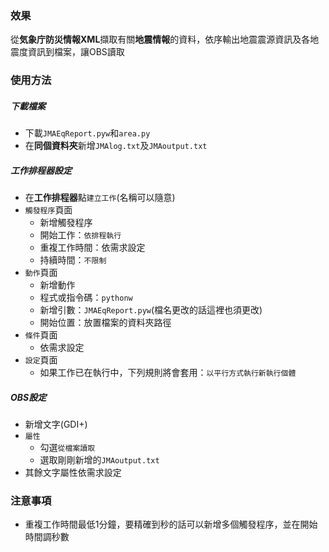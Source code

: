 ### 效果

從**気象庁防災情報XML**擷取有關**地震情報**的資料，依序輸出地震震源資訊及各地震度資訊到檔案，讓OBS讀取

### 使用方法

##### 下載檔案
* 下載`JMAEqReport.pyw`和`area.py`
* 在**同個資料夾**新增`JMAlog.txt`及`JMAoutput.txt`

##### 工作排程器設定
* 在**工作排程器**點`建立工作`(名稱可以隨意)
* `觸發程序`頁面
    * 新增觸發程序
    * 開始工作：`依排程執行`
    * 重複工作時間：依需求設定
    * 持續時間：`不限制`
* `動作`頁面
    * 新增動作
    * 程式或指令碼：`pythonw`
    * 新增引數：`JMAEqReport.pyw`(檔名更改的話這裡也須更改)
    * 開始位置：放置檔案的資料夾路徑
* `條件`頁面
    * 依需求設定
* `設定`頁面
    * 如果工作已在執行中，下列規則將會套用：`以平行方式執行新執行個體`

##### OBS設定
* 新增文字(GDI+)
* `屬性`
    * 勾選`從檔案讀取`
    * 選取剛剛新增的`JMAoutput.txt`
* 其餘文字屬性依需求設定

### 注意事項
* 重複工作時間最低1分鐘，要精確到秒的話可以新增多個觸發程序，並在開始時間調秒數
